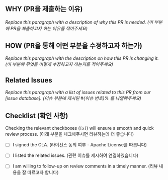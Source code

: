 ## WHY (PR을 제출하는 이유)

_Replace this paragraph with a description of why this PR is needed. (이 부분에 PR을 제출하고자 하는 이유를 적어주세요)_

## HOW (PR을 통해 어떤 부분을 수정하고자 하는가)

_Replace this paragraph with the description on how this PR is changing it. (이 부분에 무엇을 어떻게 수정하고자 하는지를 적어주세요)_

## Related Issues

_Replace this paragraph with a list of issues related to this PR from our [issue database]. (이슈 부분에 제시된 #{이슈 번호}% 를 나열해주세요)_

## Checklist (확인 사항)

Checking the relevant checkboxes (`[x]`) will ensure a smooth and quick review process. (아래 부분을 체크해주시면 리뷰하는데 더 좋습니다)

- [ ] I signed the CLA. (라이선스 동의 여부 - Apache License를 따릅니다)
- [ ] I listed the related issues. (관련 이슈를 제시하여 연결하였습니다)
- [ ] I am willing to follow-up on review comments in a timely manner. (리뷰 내용을 잘 따르고자 합니다)

